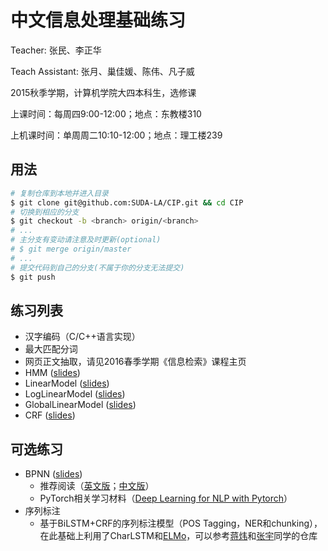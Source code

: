 # 中文信息处理基础练习

Teacher: 张民、李正华

Teach Assistant: 张月、巢佳媛、陈伟、凡子威

2015秋季学期，计算机学院大四本科生，选修课

上课时间：每周四9:00-12:00；地点：东教楼310

上机课时间：单周周二10:10-12:00；地点：理工楼239

## 用法

```sh
# 复制仓库到本地并进入目录
$ git clone git@github.com:SUDA-LA/CIP.git && cd CIP
# 切换到相应的分支
$ git checkout -b <branch> origin/<branch>
# ...
# 主分支有变动请注意及时更新(optional)
# $ git merge origin/master
# ...
# 提交代码到自己的分支(不属于你的分支无法提交)
$ git push
```

## 练习列表

* 汉字编码（C/C++语言实现）
* 最大匹配分词
* 网页正文抽取，请见2016春季学期《信息检索》课程主页
* HMM ([slides](http://hlt.suda.edu.cn/~zhli/teach/cip-2015-fall/7-hmm-tagging/main.pdf))
* LinearModel ([slides](http://hlt.suda.edu.cn/~zhli/teach/cip-2015-fall/9-linear-model/main2.pdf))
* LogLinearModel ([slides](http://hlt.suda.edu.cn/~zhli/teach/cip-2015-fall/10-maxent-loglinear/main.pdf))
* GlobalLinearModel ([slides](http://hlt.suda.edu.cn/~zhli/teach/cip-2015-fall/11-global-linear-model/main.pdf))
* CRF ([slides](http://hlt.suda.edu.cn/~zhli/teach/cip-2015-fall/12-crf/main.pdf))

## 可选练习

* BPNN ([slides](https://github.com/SUDA-LA/CIP/blob/master/BPNN/slides/Deep_Learning_for_POSTagging.pptx))
  * 推荐阅读（[英文版](http://neuralnetworksanddeeplearning.com/index.html)；[中文版](https://github.com/zhanggyb/nndl/releases/download/latest/nndl-ebook.pdf)）
  * PyTorch相关学习材料（[Deep Learning for NLP with Pytorch](https://pytorch.org/tutorials/beginner/deep_learning_nlp_tutorial.html)）
* 序列标注
  * 基于BiLSTM+CRF的序列标注模型（POS Tagging，NER和chunking），在此基础上利用了CharLSTM和[ELMo](https://allennlp.org/elmo)，可以参考[蒋炜](https://github.com/HMJW/Sequence-Labeling)和[张宇](https://github.com/zysite/tagger)同学的仓库
